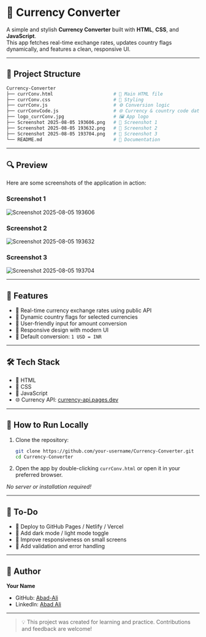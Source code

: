# 💱 Currency Converter

A simple and stylish **Currency Converter** built with **HTML**, **CSS**, and **JavaScript**.  
This app fetches real-time exchange rates, updates country flags dynamically, and features a clean, responsive UI.

---

## 📁 Project Structure

```bash
Currency-Converter
├── currConv.html                      # 📄 Main HTML file
├── currConv.css                       # 🎨 Styling
├── currConv.js                        # ⚙️ Conversion logic
├── currConvCode.js                    # 🌐 Currency & country code data
├── logo_currConv.jpg                  # 🖼️ App logo
├── Screenshot 2025-08-05 193606.png   # 📸 Screenshot 1
├── Screenshot 2025-08-05 193632.png   # 📸 Screenshot 2
├── Screenshot 2025-08-05 193704.png   # 📸 Screenshot 3
└── README.md                          # 📘 Documentation
````

---

## 🔍 Preview
Here are some screenshots of the application in action:

### Screenshot 1

![Screenshot 2025-08-05 193606](./Screenshot%202025-08-05%20193606.png)

### Screenshot 2

![Screenshot 2025-08-05 193632](./Screenshot%202025-08-05%20193632.png)

### Screenshot 3

![Screenshot 2025-08-05 193704](./Screenshot%202025-08-05%20193704.png)

---

## 🚀 Features

* 🔄 Real-time currency exchange rates using public API
* 🏁 Dynamic country flags for selected currencies
* 🔢 User-friendly input for amount conversion
* 📱 Responsive design with modern UI
* 🎯 Default conversion: `1 USD = INR`

---

## 🛠️ Tech Stack

* 🧾 HTML
* 🎨 CSS
* 🧠 JavaScript
* 🌐 Currency API: [currency-api.pages.dev](https://2024-03-06.currency-api.pages.dev/v1/currencies)
---

## 🧰 How to Run Locally

1. Clone the repository:

   ```bash
   git clone https://github.com/your-username/Currency-Converter.git
   cd Currency-Converter
   ```
2. Open the app by double-clicking `currConv.html` or open it in your preferred browser.

*No server or installation required!*

---

## 📌 To-Do

* 🚀 Deploy to GitHub Pages / Netlify / Vercel
* 🌙 Add dark mode / light mode toggle
* 📏 Improve responsiveness on small screens
* 🧪 Add validation and error handling

---

## 👤 Author

**Your Name**

* GitHub: [Abad-Ali](https://github.com/Abad-Ali)
* LinkedIn: [Abad Ali](https://linkedin.com/in/your-linkedin)

---

> 💡 This project was created for learning and practice. Contributions and feedback are welcome!
